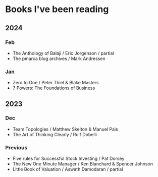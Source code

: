 # Books I've been reading

## 2024
### Feb
- The Anthology of Balaji / Eric Jorgenson / partial
- The pmarca blog archives / Mark Andressen

### Jan
- Zero to One / Peter Thiel & Blake Masters
- 7 Powers: The Foundations of Business 

## 2023
### Dec 
- Team Topologies / Matthew Skelton & Manuel Pais
- The Art of Thinking Clearly / Rolf Dobelli

### Previous
- Five rules for Successful Stock Investing / Pat Dorsey
- The New One Minute Manager / Ken Blanchard & Spencer Johnson
- Little Book of Valuation / Aswath Damodaran / partial